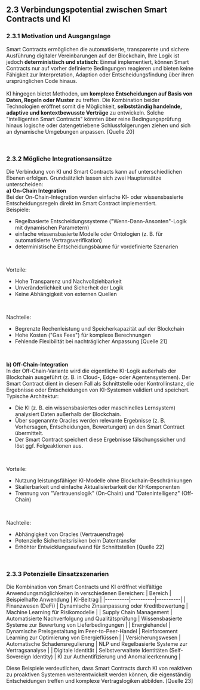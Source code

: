 ## 2.3 Verbindungspotential zwischen Smart Contracts und KI
### 2.3.1 Motivation und Ausgangslage
Smart Contracts ermöglichen die automatisierte, transparente und sichere Ausführung digitaler Vereinbarungen auf der Blockchain, Ihre Logik ist jedoch **deterministisch und statisch**: Einmal implementiert, können Smart Contracts nur auf vorher definierte Bedingungen reagieren und bieten keine Fähigkeit zur Interpretation, Adaption oder Entscheidungsfindung über ihren ursprünglichen Code hinaus. <br>
<br>
KI hingegen bietet Methoden, um **komplexe Entscheidungen auf Basis von Daten, Regeln oder Muster** zu treffen. Die Kombination beider Technologien eröffnet somit die Möglichkeit, **selbstständig handelnde, adaptive und kontextbewusste Verträge** zu entwickeln. Solche "intelligenten Smart Contracts" könnten über reine Bedingungsprüfung hinaus logische oder datengetriebene Schlussfolgerungen ziehen und sich an dynamische Umgebungen anpassen. [Quelle 20]

<br>

### 2.3.2 Mögliche Integrationsansätze
Die Verbindung von KI und Smart Contracts kann auf unterschiedlichen Ebenen erfolgen. Grundsätzlich lassen sich zwei Hauptansätze unterscheiden: <br>
**a) On-Chain Integration** <br>
Bei der On-Chain-Integration werden einfache KI- oder wissensbasierte Entscheidungsregeln direkt im Smart Contract implementiert. <br>
Beispiele: <br>
- Regelbasierte Entscheidungssysteme ("Wenn-Dann-Ansonten"-Logik mit dynamischen Parametern)
- einfache wissensbasierte Modelle oder Ontologien (z. B. für automatisierte Vertragsverifikation)
- deterministische Entscheidungsbäume für vordefinierte Szenarien

<br>

Vorteile: <br>
- Hohe Transparenz und Nachvollziehbarkeit
- Unveränderlichkeit und Sicherheit der Logik
- Keine Abhängigkeit von externen Quellen

<br>

Nachteile: <br>
- Begrenzte Rechenleistung und Speicherkapazität auf der Blockchain
- Hohe Kosten ("Gas Fees") für komplexe Berechnungen
- Fehlende Flexibilität bei nachträglicher Anpassung
[Quelle 21]

<br>

**b) Off-Chain-Integration** <br>
In der Off-Chain-Variante wird die eigentliche KI-Logik außerhalb der Blockchain ausgeführt (z. B. in Cloud-, Edge- oder Agentensystemen). Der Smart Contract dient in diesem Fall als Schnittstelle oder Kontrollinstanz, die Ergebnisse oder Entscheidungen von KI-Systemen validiert und speichert. <br>
Typische Architektur: <br>
- Die KI (z. B. ein wissensbasiertes oder maschinelles Lernsystem) analysiert Daten außerhalb der Blockchain.
- Über sogenannte Oracles werden relevante Ergebnisse (z. B. Vorhersagen, Entscheidungen, Bewertungen) an den Smart Contract übermittelt.
- Der Smart Contract speichert diese Ergebnisse fälschungssicher und löst ggf. Folgeaktionen aus.

<br>

Vorteile: <br>
- Nutzung leistungsfähiger KI-Modelle ohne Blockchain-Beschränkungen
- Skalierbarkeit und einfache Aktualisierbarkeit der KI-Komponenten
- Trennung von "Vertrauenslogik" (On-Chain) und "Datenintelligenz" (Off-Chain)

<br>

Nachteile: <br>
- Abhängigkeit von Oracles (Vertrauensfrage)
- Potenzielle Sicherheitsrisiken beim Datentransfer
- Erhöhter Entwicklungsaufwand für Schnittstellen
[Quelle 22]

<br>

### 2.3.3 Potenzielle Einsatzszenarien
Die Kombination von Smart Contracts und KI eröffnet vielfältige Anwendungsmöglichkeiten in verschiedenen Bereichen: 
| Bereich | Beispielhafte Anwendung | KI-Beitrag |
|----------|----------|----------|
| Finanzwesen (DeFi)   | Dynamische Zinsanpassung oder Kreditbewertung   | Machine Learning für Risikomodelle   |
| Supply Chain Management    | Automatisierte Nachverfolgung und Qualitätsprüfung   | Wissensbasierte  Systeme zur Bewertung von Lieferbedingungen   |
| Energiehandel    | Dynamische Preisgestaltung im Peer-to-Peer-Handel   | Reinforcement Learning zur Optimierung von Energieflüssen   |
| Versicherungswesen    | Automatische Schadensregulierung   | NLP und Regelbasierte Systeme zur Vertragsanalyse  |
| Digitale Identität    | Selbstverwaltete Identitäten (Self-Sovereign Identity)   | KI zur Authentifizierung und Anomalieerkennung   |

Diese Beispiele verdeutlichen, dass Smart Contracts durch KI von reaktiven zu proaktiven Systemen weiterentwickelt werden können, die eigenständig Entscheidungen treffen und komplexe Vertragslogiken abbilden. 
[Quelle 23]

